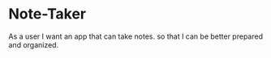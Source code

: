 # Note-Taker
As a user I want an app that can take notes.
so that I can be better prepared and organized.
